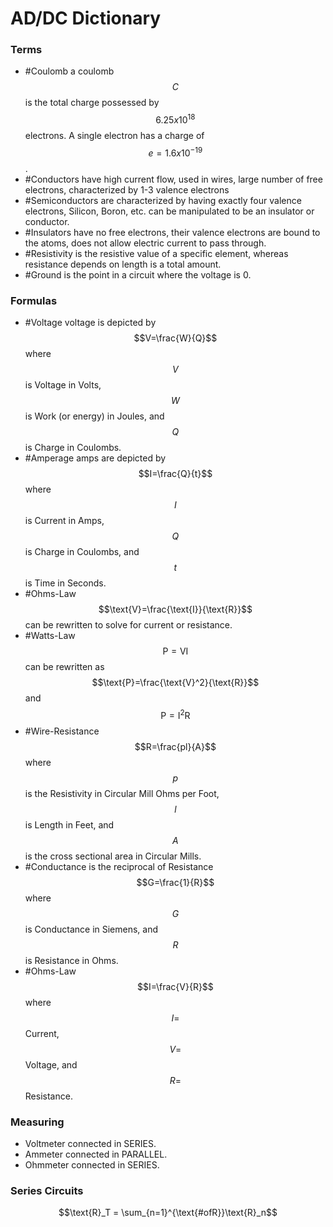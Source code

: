 # AD/DC Dictionary
### Terms
- #Coulomb a coulomb $$C$$ is the total charge possessed by $$6.25x10^{18}$$ electrons. A single electron has a charge of $$e=1.6x10^{-19}$$.
- #Conductors have high current flow, used in wires, large number of free electrons, characterized by 1-3 valence electrons
- #Semiconductors are characterized by having exactly four valence electrons, Silicon, Boron, etc. can be manipulated to be an insulator or conductor.
- #Insulators have no free electrons, their valence electrons are bound to the atoms, does not allow electric current to pass through.
- #Resistivity is the resistive value of a specific element, whereas resistance depends on length is a total amount.
- #Ground is the point in a circuit where the voltage is 0.
### Formulas
- #Voltage voltage is depicted by $$V=\frac{W}{Q}$$ where $$V$$ is Voltage in Volts, $$W$$ is Work (or energy) in Joules, and $$Q$$ is Charge in Coulombs.
- #Amperage amps are depicted by $$I=\frac{Q}{t}$$ where $$I$$ is Current in Amps, $$Q$$ is Charge in Coulombs, and $$t$$ is Time in Seconds.
- #Ohms-Law $$\text{V}=\frac{\text{I}}{\text{R}}$$ can be rewritten to solve for current or resistance.
- #Watts-Law $$\text{P}=\text{V}\text{I}$$ can be rewritten as $$\text{P}=\frac{\text{V}^2}{\text{R}}$$ and $$\text{P}=\text{I}^2\text{R}$$
- #Wire-Resistance $$R=\frac{pl}{A}$$ where $$p$$ is the Resistivity in Circular Mill Ohms per Foot, $$l$$ is Length in Feet, and $$A$$ is the cross sectional area in Circular Mills.
- #Conductance is the reciprocal of Resistance $$G=\frac{1}{R}$$ where $$G$$ is Conductance in Siemens, and $$R$$ is Resistance in Ohms.
- #Ohms-Law $$I=\frac{V}{R}$$ where $$I = $$ Current, $$V = $$ Voltage, and $$R = $$ Resistance.
### Measuring
- Voltmeter connected in SERIES.
- Ammeter connected in PARALLEL.
- Ohmmeter connected in SERIES.
### Series Circuits
$$\text{R}_T = \sum_{n=1}^{\text{#ofR}}\text{R}_n$$
